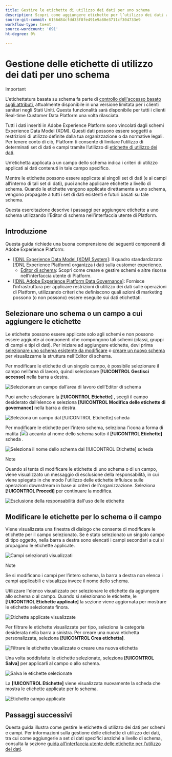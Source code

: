 ```yaml
---
title: Gestire le etichette di utilizzo dei dati per uno schema
description: Scopri come aggiungere etichette per l’utilizzo dei dati ai campi dello schema Experience Data Model (XDM) nell’interfaccia utente di Adobe Experience Platform.
source-git-commit: 6156d84cfdd33f8fe491e9a80e3711cf304733e9
workflow-type: tm+mt
source-wordcount: '691'
ht-degree: 0%

---
```


# Gestione delle etichette di utilizzo dei dati per uno schema

>[!IMPORTANT]
>
>L&#39;etichettatura basata su schema fa parte di [controllo dell&#39;accesso basato sugli attributi](../../access-control/abac/overview.md), attualmente disponibile in una versione limitata per i clienti sanitari negli Stati Uniti. Questa funzionalità sarà disponibile per tutti i clienti Real-time Customer Data Platform una volta rilasciata.

Tutti i dati inseriti in Adobe Experience Platform sono vincolati dagli schemi Experience Data Model (XDM). Questi dati possono essere soggetti a restrizioni di utilizzo definite dalla tua organizzazione o da normative legali. Per tenere conto di ciò, Platform ti consente di limitare l’utilizzo di determinati set di dati e campi tramite l’utilizzo di [etichette di utilizzo dei dati](../../data-governance/labels/overview.md).

Un’etichetta applicata a un campo dello schema indica i criteri di utilizzo applicati ai dati contenuti in tale campo specifico.

Mentre le etichette possono essere applicate ai singoli set di dati (e ai campi all’interno di tali set di dati), puoi anche applicare etichette a livello di schema. Quando le etichette vengono applicate direttamente a uno schema, vengono propagate a tutti i set di dati esistenti e futuri basati su tale schema.

Questa esercitazione descrive i passaggi per aggiungere etichette a uno schema utilizzando l’Editor di schema nell’interfaccia utente di Platform.

## Introduzione

Questa guida richiede una buona comprensione dei seguenti componenti di Adobe Experience Platform:

* [[!DNL Experience Data Model (XDM) System]](../home.md): Il quadro standardizzato [!DNL Experience Platform] organizza i dati sulla customer experience.
   * [Editor di schema](../ui/overview.md): Scopri come creare e gestire schemi e altre risorse nell’interfaccia utente di Platform.
* [[!DNL Adobe Experience Platform Data Governance]](../../data-governance/home.md): Fornisce l’infrastruttura per applicare restrizioni di utilizzo dei dati sulle operazioni di Platform, utilizzando criteri che definiscono quali azioni di marketing possono (o non possono) essere eseguite sui dati etichettati.

## Selezionare uno schema o un campo a cui aggiungere le etichette

Le etichette possono essere applicate solo agli schemi e non possono essere aggiunte ai componenti che compongono tali schemi (classi, gruppi di campi e tipi di dati). Per iniziare ad aggiungere etichette, devi prima [selezionare uno schema esistente da modificare](../ui/resources/schemas.md#edit) o [creare un nuovo schema](../ui/resources/schemas.md#create) per visualizzarne la struttura nell’Editor di schema.

Per modificare le etichette di un singolo campo, è possibile selezionare il campo nell’area di lavoro, quindi selezionare **[!UICONTROL Gestisci accesso]** nella barra a destra.

![Selezionare un campo dall’area di lavoro dell’Editor di schema](../images/tutorials/labels/manage-access.png)

Puoi anche selezionare la **[!UICONTROL Etichette]** , scegli il campo desiderato dall’elenco e seleziona **[!UICONTROL Modifica delle etichette di governance]** nella barra a destra.

![Seleziona un campo dal [!UICONTROL Etichette] scheda](../images/tutorials/labels/select-field-on-labels-tab.png)

Per modificare le etichette per l&#39;intero schema, seleziona l&#39;icona a forma di matita (![](../images/tutorials/labels/pencil-icon.png)) accanto al nome dello schema sotto il **[!UICONTROL Etichette]** scheda .

![Seleziona il nome dello schema dal [!UICONTROL Etichette] scheda](../images/tutorials/labels/select-schema-on-labels-tab.png)

>[!NOTE]
>
>Quando si tenta di modificare le etichette di uno schema o di un campo, viene visualizzato un messaggio di esclusione della responsabilità, in cui viene spiegato in che modo l&#39;utilizzo delle etichette influisce sulle operazioni downstream in base ai criteri dell&#39;organizzazione. Seleziona **[!UICONTROL Procedi]** per continuare la modifica.
>
>![Esclusione della responsabilità dall&#39;uso delle etichette](../images/tutorials/labels/disclaimer.png)

## Modificare le etichette per lo schema o il campo

Viene visualizzata una finestra di dialogo che consente di modificare le etichette per il campo selezionato. Se è stato selezionato un singolo campo di tipo oggetto, nella barra a destra sono elencati i campi secondari a cui si propagano le etichette applicate.

![Campi selezionati visualizzati](../images/tutorials/labels/edit-labels.png)

>[!NOTE]
>
>Se si modificano i campi per l’intero schema, la barra a destra non elenca i campi applicabili e visualizza invece il nome dello schema.

Utilizzare l&#39;elenco visualizzato per selezionare le etichette da aggiungere allo schema o al campo. Quando si selezionano le etichette, le **[!UICONTROL Etichette applicate]** la sezione viene aggiornata per mostrare le etichette selezionate finora.

![Etichette applicate visualizzate](../images/tutorials/labels/applied-labels.png)

Per filtrare le etichette visualizzate per tipo, seleziona la categoria desiderata nella barra a sinistra. Per creare una nuova etichetta personalizzata, seleziona **[!UICONTROL Crea etichetta]**.

![Filtrare le etichette visualizzate o creare una nuova etichetta](../images/tutorials/labels/filter-and-create-custom.png)

Una volta soddisfatte le etichette selezionate, seleziona **[!UICONTROL Salva]** per applicarli al campo o allo schema.

![Salva le etichette selezionate](../images/tutorials/labels/save-labels.png)

La **[!UICONTROL Etichette]** viene visualizzata nuovamente la scheda che mostra le etichette applicate per lo schema.

![Etichette campo applicate](../images/tutorials/labels/field-labels-added.png)

## Passaggi successivi

Questa guida illustra come gestire le etichette di utilizzo dei dati per schemi e campi. Per informazioni sulla gestione delle etichette di utilizzo dei dati, tra cui come aggiungerle a set di dati specifici anziché a livello di schema, consulta la sezione [guida all’interfaccia utente delle etichette per l’utilizzo dei dati](../../data-governance/labels/user-guide.md).
